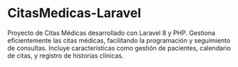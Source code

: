 # CitasMedicas-Laravel
Proyecto de Citas Médicas desarrollado con Laravel 8 y PHP. Gestiona eficientemente las citas médicas, facilitando la programación y seguimiento de consultas. Incluye características como gestión de pacientes, calendario de citas, y registro de historias clínicas. 
